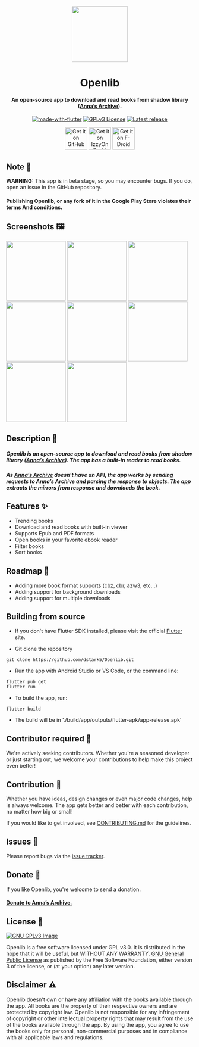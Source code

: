 <div align="center">

<img src="assets/icons/appIcon.png" width="150">

# Openlib

#### An open-source app to download and read books from shadow library ([Anna’s Archive](https://annas-archive.org/)).

[![made-with-flutter](https://img.shields.io/badge/Made%20with-Flutter-4361ee.svg?style=for-the-badge)](https://flutter.dev/)
[![GPLv3 License](https://img.shields.io/badge/License-GPL%20v3-e63946.svg?style=for-the-badge)](https://opensource.org/licenses/)
[![Latest release](https://img.shields.io/github/release/dstark5/Openlib.svg?style=for-the-badge)](https://github.com/dstark5/Openlib/releases)

[<img src="github_releases.png"
alt="Get it on GitHub"
height="60">](https://github.com/dstark5/Openlib/releases)
[<img src="https://gitlab.com/IzzyOnDroid/repo/-/raw/master/assets/IzzyOnDroid.png"
alt="Get it on IzzyOnDroid"
height="60">](https://android.izzysoft.de/repo/apk/com.app.openlib)
[<img src="https://fdroid.gitlab.io/artwork/badge/get-it-on.png"
alt="Get it on F-Droid"
height="60">](https://f-droid.org/en/packages/com.app.openlib/)

</div>

## Note 📝

**WARNING:** This app is in beta stage, so you may encounter bugs. If you do, open an issue in the GitHub repository.

#### Publishing Openlib, or any fork of it in the Google Play Store violates their terms And conditions.

## Screenshots 🖼️

[<img src="screenshots/Screenshot_1.png" width=160>](screenshots/Screenshot_1.png)
[<img src="screenshots/Screenshot_2.png" width=160>](screenshots/Screenshot_2.png)
[<img src="screenshots/Screenshot_3.png" width=160>](screenshots/Screenshot_3.png)
[<img src="screenshots/Screenshot_4.png" width=160>](screenshots/Screenshot_4.png)
[<img src="screenshots/Screenshot_5.png" width=160>](screenshots/Screenshot_5.png)
[<img src="screenshots/Screenshot_6.png" width=160>](screenshots/Screenshot_6.png)
[<img src="screenshots/Screenshot_7.png" width=160>](screenshots/Screenshot_7.png)
[<img src="screenshots/Screenshot_8.png" width=160>](screenshots/Screenshot_8.png)

## Description 📖

##### Openlib is an open-source app to download and read books from shadow library ([Anna’s Archive](https://annas-archive.org/)). The app has a built-in reader to read books.

##### As [Anna’s Archive](https://annas-archive.org/) doesn't have an API, the app works by sending requests to Anna’s Archive and parsing the response to objects. The app extracts the mirrors from response and downloads the book.

## Features ✨

- Trending books
- Download and read books with built-in viewer
- Supports Epub and PDF formats
- Open books in your favorite ebook reader
- Filter books
- Sort books

## Roadmap 🎯

- Adding more book format supports (cbz, cbr, azw3, etc...)
- Adding support for background downloads
- Adding support for multiple downloads

## Building from source

- If you don't have Flutter SDK installed, please visit the official [Flutter](https://flutter.dev) site.

- Git clone the repository

```
git clone https://github.com/dstark5/Openlib.git
```

- Run the app with Android Studio or VS Code, or the command line:

```
flutter pub get
flutter run
```

- To build the app, run:

```
flutter build
```

- The build will be in './build/app/outputs/flutter-apk/app-release.apk'

## Contributor required 🚧

We're actively seeking contributors. Whether you're a seasoned developer or just starting out, we welcome your
contributions to help make this project even better!

## Contribution 💝

Whether you have ideas, design changes or even major code changes, help is always welcome. The app gets better and
better with each contribution, no matter how big or small!

If you would like to get involved, see [CONTRIBUTING.md](./CONTRIBUTING.md) for the guidelines.

## Issues 🚩

Please report bugs via the [issue tracker](https://github.com/dstark5/Openlib/issues).

## Donate 🎁

If you like Openlib, you're welcome to send a donation.

#### [Donate to Anna’s Archive.](https://annas-archive.org/donate?tier=1)

## License 📜

[![GNU GPLv3 Image](https://www.gnu.org/graphics/gplv3-127x51.png)](https://www.gnu.org/licenses/gpl-3.0.en.html)

Openlib is a free software licensed under GPL v3.0. It is distributed in the hope that it will be useful, but WITHOUT
ANY
WARRANTY. [GNU General Public License](https://www.gnu.org/licenses/gpl.html) as published by the Free Software
Foundation, either version 3 of the license, or (at your option) any later version.

## Disclaimer ⚠️

Openlib doesn't own or have any affiliation with the books available through the app. All books are the property of
their respective owners and are protected by copyright law. Openlib is not responsible for any infringement of copyright
or other intellectual property rights that may result from the use of the books available through the app. By using the
app, you agree to use the books only for personal, non-commercial purposes and in compliance with all applicable laws
and regulations.
